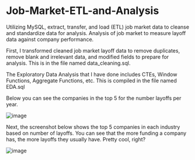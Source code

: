 # Job-Market-ETL-and-Analysis
Utilizing MySQL, extract, transfer, and load (ETL) job market data to cleanse and standardize data for analysis. Analysis of job market to measure layoff data against company performance.


First, I transformed cleaned job market layoff data to remove duplicates, remove blank and irrelevant data, and modified fields to prepare for analysis. 
This is in the file named data_cleaning.sql.

The Exploratory Data Analysis that I have done includes CTEs, Window Functions, Aggregate Functions, etc.
This is compiled in the file named EDA.sql

Below you can see the companies in the top 5 for the number layoffs per year.

![image](https://github.com/user-attachments/assets/a355e78e-d393-483d-bf40-1ecaed3e12dc)


Next, the screenshot below shows the top 5 companies in each industry based on number of layoffs. You can see that the more funding a company has, the more layoffs they usually have.
Pretty cool, right?

![image](https://github.com/user-attachments/assets/2a035c4a-9421-453e-a871-47217f7f6655)

